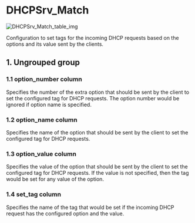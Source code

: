# DHCPSrv_Match

![DHCPSrv_Match_table_img](http://www.plantuml.com/plantuml/img/0U407lz0StHXSdHrRMmAT6zdPNHePN8WUmfZR65pSo14I4DGNrDbSdPbSWfZR65pSo14I4DGKt9sNqrXT6De2dqAH4X3K5DoTbzDONHZQ20yBNKj84H8Gr1VKsLoTcLo2cXfP6KWOsboOsnb2cXfP6KWRMLjOcLoSmfiPMTbRcGWScbdQ7GAOszkT6bkTMzp86nfRcKWBI0yOZvpT79lRcSyBs8-879bPcLoPMvZPGfaRtHqPMGWR6bkPI0j83nfFdTbOMiyBsa-879bPcLoPMvZPGfbRcHiPMTbRcGAG6LkP7LjR0e0)

Configuration to set tags for the incoming DHCP requests based on the options
and its value sent by the clients.

## 1. Ungrouped group

### 1.1 option_number column

Specifies the number of the extra option that should be sent by the client to
set the configured tag for DHCP requests. The option number would be ignored if
option name is specified.

### 1.2 option_name column

Specifies the name of the option that should be sent by the client to set the
configured tag for DHCP requests.

### 1.3 option_value column

Specifies the value of the option that should be sent by the client to set the
configured tag for DHCP requests. If the value is not specified, then the tag
would be set for any value of the option.

### 1.4 set_tag column

Specifies the name of the tag that would be set if the incoming DHCP request has
the configured option and the value.

